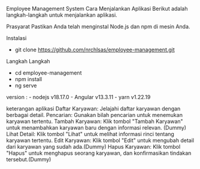 Employee Management System
Cara Menjalankan Aplikasi
Berikut adalah langkah-langkah untuk menjalankan aplikasi.

Prasyarat
Pastikan Anda telah menginstal Node.js dan npm di mesin Anda.

Instalasi

- git clone https://github.com/nrchlsas/employee-management.git

Langkah Langkah
 
 - cd employee-management
 - npm install
 - ng serve

version : - nodejs v18.17.0
          - Angular v13.3.11
          - yarn v1.22.19

keterangan aplikasi
Daftar Karyawan: Jelajahi daftar karyawan dengan berbagai detail.
Pencarian: Gunakan bilah pencarian untuk menemukan karyawan tertentu.
Tambah Karyawan: Klik tombol "Tambah Karyawan" untuk menambahkan karyawan baru dengan informasi relevan. (Dummy)
Lihat Detail: Klik tombol "Lihat" untuk melihat informasi rinci tentang karyawan tertentu.
Edit Karyawan: Klik tombol "Edit" untuk mengubah detail dari karyawan yang sudah ada.(Dummy)
Hapus Karyawan: Klik tombol "Hapus" untuk menghapus seorang karyawan, dan konfirmasikan tindakan tersebut.(Dummy)